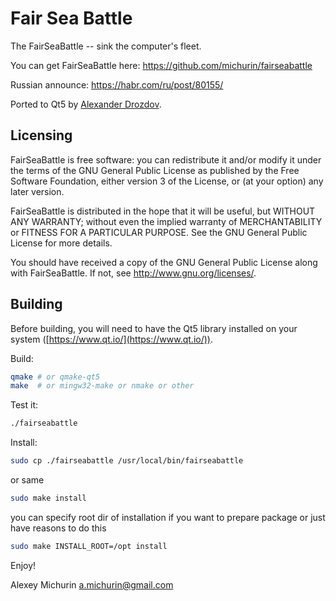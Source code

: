 # Fair Sea Battle

The FairSeaBattle -- sink the computer's fleet.

You can get FairSeaBattle here: https://github.com/michurin/fairseabattle

Russian announce: https://habr.com/ru/post/80155/

Ported to Qt5 by [Alexander Drozdov](https://github.com/h4tr3d).

## Licensing

FairSeaBattle is free software: you can redistribute it and/or modify
it under the terms of the GNU General Public License as published by
the Free Software Foundation, either version 3 of the License, or
(at your option) any later version.

FairSeaBattle is distributed in the hope that it will be useful,
but WITHOUT ANY WARRANTY; without even the implied warranty of
MERCHANTABILITY or FITNESS FOR A PARTICULAR PURPOSE.  See the
GNU General Public License for more details.

You should have received a copy of the GNU General Public License
along with FairSeaBattle.  If not, see <http://www.gnu.org/licenses/>.

## Building

Before building, you will need to have the Qt5 library installed
on your system ([https://www.qt.io/](https://www.qt.io/)).

Build:

```sh
qmake # or qmake-qt5
make  # or mingw32-make or nmake or other
```

Test it:

```sh
./fairseabattle
```

Install:

```sh
sudo cp ./fairseabattle /usr/local/bin/fairseabattle
```

or same

```sh
sudo make install
```

you can specify root dir of installation
if you want to prepare package or just
have reasons to do this

```sh
sudo make INSTALL_ROOT=/opt install
```

Enjoy!

Alexey Michurin
a.michurin@gmail.com
